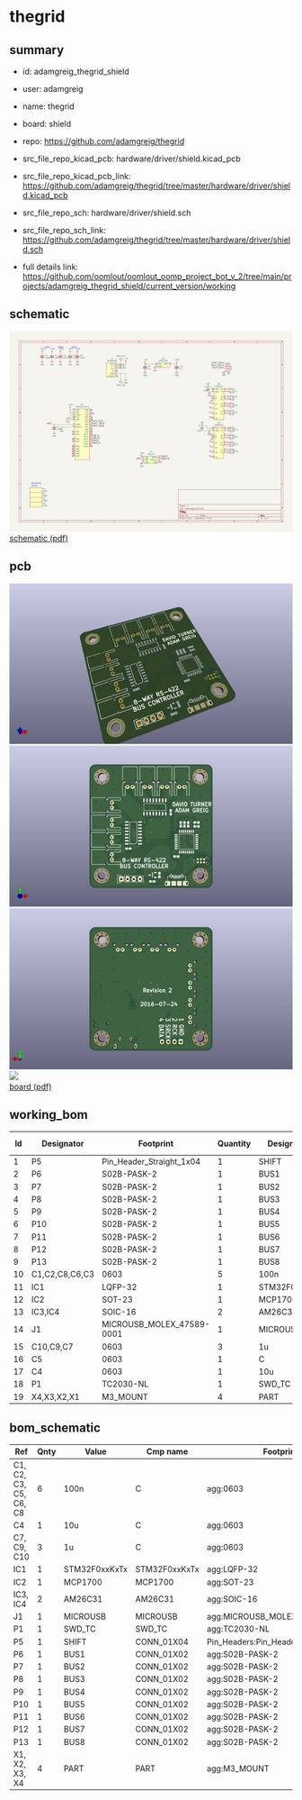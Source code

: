 # thegrid
 
## summary 
* id: adamgreig_thegrid_shield
* user: adamgreig
* name: thegrid
* board: shield
* repo: https://github.com/adamgreig/thegrid
* src_file_repo_kicad_pcb: hardware/driver/shield.kicad_pcb
* src_file_repo_kicad_pcb_link: https://github.com/adamgreig/thegrid/tree/master/hardware/driver/shield.kicad_pcb


* src_file_repo_sch: hardware/driver/shield.sch
* src_file_repo_sch_link: https://github.com/adamgreig/thegrid/tree/master/hardware/driver/shield.sch
* full details link: https://github.com/oomlout/oomlout_oomp_project_bot_v_2/tree/main/projects/adamgreig_thegrid_shield/current_version/working  

## schematic  
![](working_schematic_600.png)  
[schematic (pdf)](working_schematic.pdf) 






















## pcb  
![](working_3d_600.png) 
![](working_3d_front_600.png)  
![](working_3d_back_600.png)  
![](working_600.png)  
[board (pdf)](working.pdf)  

## working_bom
| Id | Designator | Footprint | Quantity | Designation | Supplier and ref |  | None | 
| --- | --- | --- | --- | --- | --- | --- | --- | 
| 1 | P5 | Pin_Header_Straight_1x04 | 1 | SHIFT |  |  | [''] | 
| 2 | P6 | S02B-PASK-2 | 1 | BUS1 |  |  | [''] | 
| 3 | P7 | S02B-PASK-2 | 1 | BUS2 |  |  | [''] | 
| 4 | P8 | S02B-PASK-2 | 1 | BUS3 |  |  | [''] | 
| 5 | P9 | S02B-PASK-2 | 1 | BUS4 |  |  | [''] | 
| 6 | P10 | S02B-PASK-2 | 1 | BUS5 |  |  | [''] | 
| 7 | P11 | S02B-PASK-2 | 1 | BUS6 |  |  | [''] | 
| 8 | P12 | S02B-PASK-2 | 1 | BUS7 |  |  | [''] | 
| 9 | P13 | S02B-PASK-2 | 1 | BUS8 |  |  | [''] | 
| 10 | C1,C2,C8,C6,C3 | 0603 | 5 | 100n |  |  | [''] | 
| 11 | IC1 | LQFP-32 | 1 | STM32F0xxKxTx |  |  | [''] | 
| 12 | IC2 | SOT-23 | 1 | MCP1700 |  |  | [''] | 
| 13 | IC3,IC4 | SOIC-16 | 2 | AM26C31 |  |  | [''] | 
| 14 | J1 | MICROUSB_MOLEX_47589-0001 | 1 | MICROUSB |  |  | [''] | 
| 15 | C10,C9,C7 | 0603 | 3 | 1u |  |  | [''] | 
| 16 | C5 | 0603 | 1 | C |  |  | [''] | 
| 17 | C4 | 0603 | 1 | 10u |  |  | [''] | 
| 18 | P1 | TC2030-NL | 1 | SWD_TC |  |  | [''] | 
| 19 | X4,X3,X2,X1 | M3_MOUNT | 4 | PART |  |  | [''] | 


## bom_schematic
| Ref | Qnty | Value | Cmp name | Footprint | Description | Vendor | DNP | 
| --- | --- | --- | --- | --- | --- | --- | --- | 
| C1, C2, C3, C5, C6, C8 | 6 | 100n | C | agg:0603 |  |  |  | 
| C4 | 1 | 10u | C | agg:0603 |  |  |  | 
| C7, C9, C10 | 3 | 1u | C | agg:0603 |  |  |  | 
| IC1 | 1 | STM32F0xxKxTx | STM32F0xxKxTx | agg:LQFP-32 |  |  |  | 
| IC2 | 1 | MCP1700 | MCP1700 | agg:SOT-23 |  |  |  | 
| IC3, IC4 | 2 | AM26C31 | AM26C31 | agg:SOIC-16 |  |  |  | 
| J1 | 1 | MICROUSB | MICROUSB | agg:MICROUSB_MOLEX_47589-0001 |  |  |  | 
| P1 | 1 | SWD_TC | SWD_TC | agg:TC2030-NL |  |  |  | 
| P5 | 1 | SHIFT | CONN_01X04 | Pin_Headers:Pin_Header_Straight_1x04 |  |  |  | 
| P6 | 1 | BUS1 | CONN_01X02 | agg:S02B-PASK-2 |  |  |  | 
| P7 | 1 | BUS2 | CONN_01X02 | agg:S02B-PASK-2 |  |  |  | 
| P8 | 1 | BUS3 | CONN_01X02 | agg:S02B-PASK-2 |  |  |  | 
| P9 | 1 | BUS4 | CONN_01X02 | agg:S02B-PASK-2 |  |  |  | 
| P10 | 1 | BUS5 | CONN_01X02 | agg:S02B-PASK-2 |  |  |  | 
| P11 | 1 | BUS6 | CONN_01X02 | agg:S02B-PASK-2 |  |  |  | 
| P12 | 1 | BUS7 | CONN_01X02 | agg:S02B-PASK-2 |  |  |  | 
| P13 | 1 | BUS8 | CONN_01X02 | agg:S02B-PASK-2 |  |  |  | 
| X1, X2, X3, X4 | 4 | PART | PART | agg:M3_MOUNT |  |  |  | 



